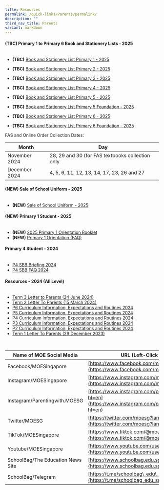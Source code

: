 ```yaml
---
title: Resources
permalink: /quick-links/Parents/permalink/
description: ""
third_nav_title: Parents
variant: markdown
---
```

#### **(TBC) Primary 1 to Primary 6 Book and Stationery Lists - 2025**<br><br>

* **(TBC)** [Book and Stationery List Primary 1 - 2025]()

* **(TBC)** [Book and Stationery List Primary 2 - 2025]()

* **(TBC)** [Book and Stationery List Primary 3 - 2025]()

* **(TBC)** [Book and Stationery List Primary 4 - 2025]()

* **(TBC)** [Book and Stationery List Primary 5 - 2025]()

* **(TBC)** [Book and Stationery List Primary 5 Foundation - 2025]()

* **(TBC)** [Book and Stationery List Primary 6 - 2025]()

* **(TBC)** [Book and Stationery List Primary 6 Foundation - 2025]()

FAS and Online Order Collection Dates:

| Month | Day |
| -------- | -------- |
| November 2024     | 28, 29 and 30 (for FAS textbooks collection only     |
| December 2024 | 4, 5, 6, 11, 12, 13, 14, 17, 23, 26 and 27 |



#### **(NEW) Sale of School Uniform - 2025**<br><br>

* **(NEW)** [Sale of School Uniform - 2025](/files/Parent%20Resources/schuniform2025/Seng_Kang_Pri_sale_schedule_EY24.pdf)


#### **(NEW) Primary 1 Student - 2025**<br><br>

* **(NEW)** [2025 Primary 1 Orientation Booklet](/files/2025_Primary_1_Orientation_Booklet.pdf)
*  **(NEW)** [Primary 1 Orientation (FAQ)](/files/Primary_One_Orientation__FAQ_.pdf)


#### **Primary 4 Student - 2024**<br><br>

* [P4 SBB Briefing 2024](/files/P4_SBB_Briefing_2024.pdf)
* [P4 SBB FAQ 2024](/files/P4_SBB_FAQ_2024.pdf)


#### **Resources - 2024 (All Level)**<br><br>

* [Term 3 Letter to Parents (24 June 2024)](/files/Parent%20Resources/2024/2024_Term_3_Notification.pdf)
* [Term 2 Letter To Parents (15 March 2024)](/files/Parent%20Resources/2024/2024_Term_2_Term_Notification.pdf)
* [P6 Curriculum Information, Expectations and Routines 2024](/files/Parent%20Resources/2024/P6_Curriculum_Info__Expectations___Routines_2024_website.pdf)
* [P5 Curriculum Information, Expectations and Routines 2024](/files/Parent%20Resources/2024/P5_PTC_2024_for_website__3_.pdf)
* [P4 Curriculum Information, Expectations and Routines 2024](/files/Parent%20Resources/2024/P4_PTC_2024_11_Jan.pdf)
* [P3 Curriculum Information, Expectations and Routines 2024](/files/Parent%20Resources/2024/P3_Curriculum_Information__Expectations_and_Routines_2024.pdf)
* [P2 Curriculum Information, Expectations and Routines 2024](/files/Parent%20Resources/2024/P2_PTC_2024_upload__1_.pdf)
* [Term 1 Letter To Parents (29 December 2023)](/files/Parent%20Resources/2024/2024_term_1_notification.pdf)



<br>

| Name of MOE Social Media | URL (Left-Click Below) |
| --- | --- |
| Facebook/MOESingapore | [https://www.facebook.com/moesingapore/](https://www.facebook.com/moesingapore/) |
| Instagram/MOESingapore | [https://www.instagram.com/moesingapore/?hl=en](https://www.instagram.com/moesingapore/?hl=en) |
| Instagram/Parentingwith.MOESG | [https://www.instagram.com/parentingwith.moesg/?hl=en](https://www.instagram.com/parentingwith.moesg/?hl=en) |
| Twitter/MOESG | [https://twitter.com/moesg?lang=en](https://twitter.com/moesg?lang=en) |
| TikTok/MOESingapore | [https://www.tiktok.com/@moesingapore](https://www.tiktok.com/@moesingapore) |
| Youtube/MOESingapore  | [https://www.youtube.com/user/moespore](https://www.youtube.com/user/moespore) |
| SchoolBag/The Education News Site  | [https://www.schoolbag.edu.sg/](https://www.schoolbag.edu.sg/) |
| SchoolBag/Telegram  | [https://t.me/schoolbag\_edu\_sg](https://t.me/schoolbag_edu_sg) |